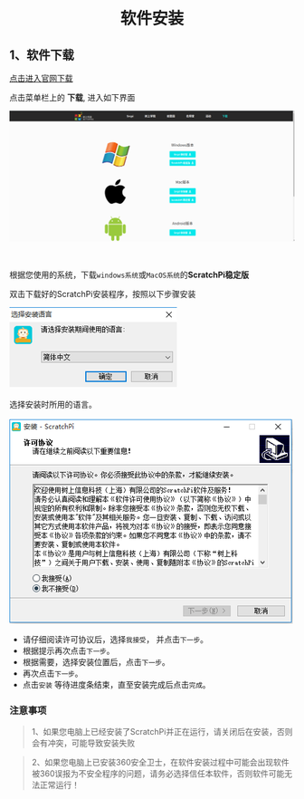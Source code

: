 #  <center>软件安装</center>

## 1、软件下载  

  [点击进入官网下载](http://www.bettertree.cn)

  点击菜单栏上的 <b>下载</b>, 进入如下界面

  ![下载界面](/docs/img/install/install-1.png)

  <br>

  根据您使用的系统，下载`windows系统`或`MacOS系统`的<b>ScratchPi稳定版</b>

  双击下载好的ScratchPi安装程序，按照以下步骤安装


![选择语言](img/install/install-2.png)  
<br>
选择安装时所用的语言。  
<br>
![许可协议](img/install/install-3.png)

- 请仔细阅读许可协议后，选择``我接受``， 并点击``下一步``。
- 根据提示再次点击``下一步``。
- 根据需要，选择安装位置后，点击``下一步``。
- 再次点击``下一步``。
- 点击``安装`` 等待进度条结束，直至安装完成后点击``完成``。


### 注意事项
> 1、如果您电脑上已经安装了ScratchPi并正在运行，请关闭后在安装，否则会有冲突，可能导致安装失败

> 2、如果您电脑上已安装360安全卫士，在软件安装过程中可能会出现软件被360误报为不安全程序的问题，请务必选择信任本软件，否则软件可能无法正常运行！
